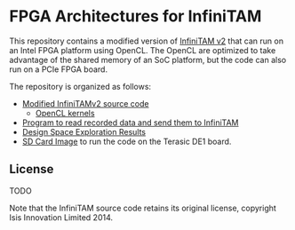 
# FPGA Architectures for InfiniTAM

This repository contains a modified version of [InfiniTAM v2](https://github.com/victorprad/InfiniTAM) that can run on an Intel FPGA platform using OpenCL. The OpenCL are optimized to take advantage of the shared memory of an SoC platform, but the code can also run on a PCIe FPGA board.

The repository is organized as follows:

* [Modified InfiniTAMv2 source code](src/InfiniTAM)
	* [OpenCL kernels](src/InfiniTAM/ITMLib/Engine/DeviceSpecific/OpenCL)
* [Program to read recorded data and send them to InfiniTAM](src/ReadData)
* [Design Space Exploration Results](results)
* [SD Card Image](sd_card_image) to run the code on the Terasic DE1 board.



## License

TODO

Note that the InfiniTAM source code retains its original license, copyright Isis Innovation Limited 2014.

